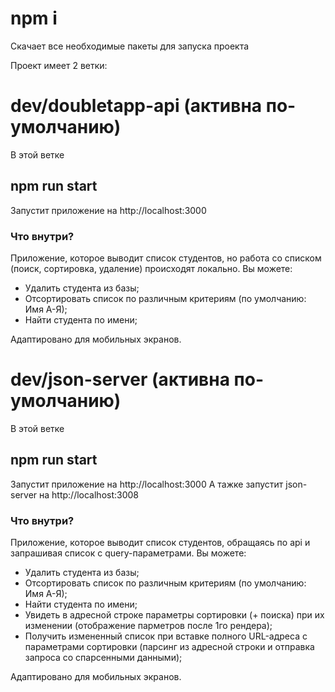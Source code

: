 # npm i

Скачает все необходимые пакеты для запуска проекта

Проект имеет 2 ветки:

# dev/doubletapp-api (активна по-умолчанию)

В этой ветке

## npm run start

Запустит приложение на http://localhost:3000

### Что внутри?

Приложение, которое выводит список студентов, но работа со списком (поиск, сортировка, удаление) происходят локально.
Вы можете:

-   Удалить студента из базы;
-   Отсортировать список по различным критериям (по умолчанию: Имя А-Я);
-   Найти студента по имени;

Адаптировано для мобильных экранов.

# dev/json-server (активна по-умолчанию)

В этой ветке

## npm run start

Запустит приложение на http://localhost:3000
А тажке запустит json-server на http://localhost:3008

### Что внутри?

Приложение, которое выводит список студентов, обращаясь по api и запрашивая список с query-параметрами.
Вы можете:

-   Удалить студента из базы;
-   Отсортировать список по различным критериям (по умолчанию: Имя А-Я);
-   Найти студента по имени;
-   Увидеть в адресной строке параметры сортировки (+ поиска) при их изменении (отображение парметров после 1го рендера);
-   Получить измененный список при вставке полного URL-адреса с параметрами сортировки (парсинг из адресной строки и отправка запроса со спарсенными данными);

Адаптировано для мобильных экранов.
